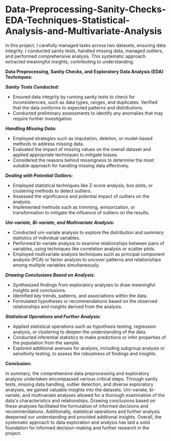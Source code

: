 # Data-Preprocessing-Sanity-Checks-EDA-Techniques-Statistical-Analysis-and-Multivariate-Analysis
 In this project, I carefully managed tasks across two datasets, ensuring data integrity. I conducted sanity tests, handled missing data, managed outliers, and performed comprehensive analysis. This systematic approach extracted meaningful insights, contributing to understanding.


**Data Preprocessing, Sanity Checks, and Exploratory Data Analysis (EDA) Techniques:**

_**Sanity Tests Conducted:**_

* Ensured data integrity by running sanity tests to check for inconsistencies, such as data types, ranges, and duplicates.
Verified that the data conforms to expected patterns and distributions.
* Conducted preliminary assessments to identify any anomalies that may require further investigation.

_**Handling Missing Data:**_

* Employed strategies such as imputation, deletion, or model-based methods to address missing data.
* Evaluated the impact of missing values on the overall dataset and applied appropriate techniques to mitigate biases.
* Considered the reasons behind missingness to determine the most suitable approach for handling missing data effectively.

_**Dealing with Potential Outliers:**_

* Employed statistical techniques like Z-score analysis, box plots, or clustering methods to detect outliers.
* Assessed the significance and potential impact of outliers on the analysis.
* Implemented methods such as trimming, winsorization, or transformation to mitigate the influence of outliers on the results.

_**Uni-variate, Bi-variate, and Multivariate Analysis:**_

* Conducted uni-variate analysis to explore the distribution and summary statistics of individual variables.
* Performed bi-variate analysis to examine relationships between pairs of variables, using techniques like correlation analysis or scatter plots.
* Employed multivariate analysis techniques such as principal component analysis (PCA) or factor analysis to uncover patterns and relationships among multiple variables simultaneously.

_**Drawing Conclusions Based on Analysis:**_

* Synthesized findings from exploratory analyses to draw meaningful insights and conclusions.
* Identified key trends, patterns, and associations within the data.
* Formulated hypotheses or recommendations based on the observed relationships and insights derived from the analysis.

_**Statistical Operations and Further Analysis**_:

* Applied statistical operations such as hypothesis testing, regression analysis, or clustering to deepen the understanding of the data.
* Conducted inferential statistics to make predictions or infer properties of the population from the sample.
* Explored additional avenues for analysis, including subgroup analysis or sensitivity testing, to assess the robustness of findings and insights.


**Conclusion:**

In summary, the comprehensive data preprocessing and exploratory analysis undertaken encompassed various critical steps. Through sanity tests, missing data handling, outlier detection, and diverse exploratory analyses, we gained valuable insights into the datasets. Uni-variate, bi-variate, and multivariate analyses allowed for a thorough examination of the data's characteristics and relationships. Drawing conclusions based on these analyses facilitated the formulation of informed decisions and recommendations. Additionally, statistical operations and further analysis deepened our understanding and provided additional insights. Overall, the systematic approach to data exploration and analysis has laid a solid foundation for informed decision-making and further research in the project.
